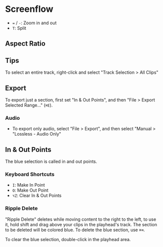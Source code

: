 # Screenflow

- `=` / `-`: Zoom in and out
- `T`: Split

## Aspect Ratio

## Tips

To select an entire track, right-click and select "Track Selection > All Clips"

## Export

To export just a section, first set "In & Out Points", and then "File > Export Selected Range..." (`⌘E`).

### Audio

- To export only audio, select "File > Export", and then select "Manual > "Lossless - Audio Only"

## In & Out Points

The blue selection is called in and out points.

### Keyboard Shortcuts

- `I`: Make In Point
- `O`: Make Out Point
- `⌥Z`: Clear In & Out Points

### Ripple Delete

"Ripple Delete" deletes while moving content to the right to the left, to use it, hold shift and drag above your clips in the playhead's track. The section to be deleted will be colored blue. To delete the blue section, use `⌘⌫`.

To clear the blue selection, double-click in the playhead area.
